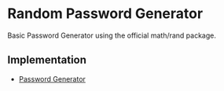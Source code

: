 # Random Password Generator

Basic Password Generator using the official math/rand package. 

## Implementation

* [Password Generator](https://github.com/TannerGabriel/learning-go/blob/master/beginner-programs/RandomPasswordGenerator/generator.go)